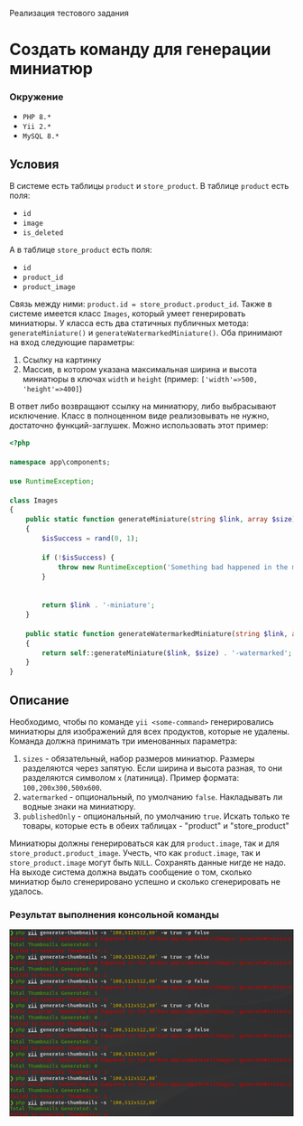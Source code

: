 Реализация тестового задания

# Создать команду для генерации миниатюр

### Окружение

* `PHP 8.*`
* `Yii 2.*`
* `MySQL 8.*`

## Условия

В системе есть таблицы `product` и `store_product`. В таблице `product` есть поля:
* `id`
* `image`
* `is_deleted`

A в таблице `store_product` есть поля:
* `id`
* `product_id`
* `product_image`

Связь между ними: `product.id = store_product.product_id`. Также в системе имеется класс `Images`, который умеет генерировать миниатюры. У класса есть два статичных публичных метода:
`generateMiniature()` и `generateWatermarkedMiniature()`. Оба принимают на вход следующие параметры:

1. Ссылку на картинку
2. Массив, в котором указана максимальная ширина и высота миниатюры в ключах `width` и `height` (пример: `['width'=>500, 'height'=>400]`)

В ответ либо возвращают ссылку на миниатюру, либо выбрасывают исключение. Класс в полноценном виде реализовывать не нужно, достаточно функций-заглушек.
Можно использовать этот пример:

```php
<?php

namespace app\components;

use RuntimeException;

class Images
{
    public static function generateMiniature(string $link, array $size): string
    {
        $isSuccess = rand(0, 1);

        if (!$isSuccess) {
            throw new RuntimeException('Something bad happened in the method ' . __METHOD__);
        }


        return $link . '-miniature';
    }

    public static function generateWatermarkedMiniature(string $link, array $size): string
    {
        return self::generateMiniature($link, $size) . '-watermarked';
    }
}
```
## Описание

Необходимо, чтобы по команде `yii <some-command>` генерировались миниатюры для изображений для всех продуктов, которые не удалены. Команда должна принимать три именованных параметра:
1. `sizes` - обязательный, набор размеров миниатюр. Размеры разделяются через запятую. Если ширина и высота разная, то они разделяются символом `x` (латиница).
Пример формата: `100,200x300,500x600`.
2. `watermarked` - опциональный, по умолчанию `false`. Накладывать ли водные знаки на миниатюру.
3. `publishedOnly` - опциональный, по умолчанию `true`. Искать только те товары, которые есть в обеих таблицах - "product" и "store_product"

Миниатюры должны генерироваться как для `product.image`, так и для `store_product.product_image`. Учесть, что как `product.image`, так и `store_product.image` могут быть `NULL`.
Сохранять данные нигде не надо.
На выходе система должна выдать сообщение о том, сколько миниатюр было сгенерировано успешно и сколько сгенерировать не удалось.

### Результат выполнения консольной команды

![yii2-result-output-console-command.png](yii2-result-output-console-command.png)
